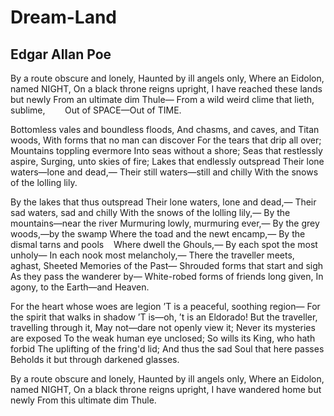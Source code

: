 # Dream-Land
## Edgar Allan Poe
By a route obscure and lonely,
Haunted by ill angels only,
Where an Eidolon, named NIGHT,
On a black throne reigns upright,
I have reached these lands but newly
From an ultimate dim Thule—
From a wild weird clime that lieth, sublime,
       Out of SPACE—Out of TIME.

Bottomless vales and boundless floods,
And chasms, and caves, and Titan woods,
With forms that no man can discover
For the tears that drip all over;
Mountains toppling evermore
Into seas without a shore;
Seas that restlessly aspire,
Surging, unto skies of fire;
Lakes that endlessly outspread
Their lone waters—lone and dead,—
Their still waters—still and chilly
With the snows of the lolling lily.

By the lakes that thus outspread
Their lone waters, lone and dead,—
Their sad waters, sad and chilly
With the snows of the lolling lily,—
By the mountains—near the river
Murmuring lowly, murmuring ever,—
By the grey woods,—by the swamp
Where the toad and the newt encamp,—
By the dismal tarns and pools
   Where dwell the Ghouls,—
By each spot the most unholy—
In each nook most melancholy,—
There the traveller meets, aghast,
Sheeted Memories of the Past—
Shrouded forms that start and sigh
As they pass the wanderer by—
White-robed forms of friends long given,
In agony, to the Earth—and Heaven.

For the heart whose woes are legion
’T is a peaceful, soothing region—
For the spirit that walks in shadow
’T is—oh, ’t is an Eldorado!
But the traveller, travelling through it,
May not—dare not openly view it;
Never its mysteries are exposed
To the weak human eye unclosed;
So wills its King, who hath forbid
The uplifting of the fring'd lid;
And thus the sad Soul that here passes
Beholds it but through darkened glasses.

By a route obscure and lonely,
Haunted by ill angels only,
Where an Eidolon, named NIGHT,
On a black throne reigns upright,
I have wandered home but newly
From this ultimate dim Thule.